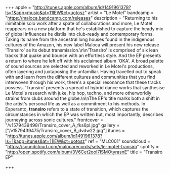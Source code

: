 +++
apple = "http://itunes.apple.com/album/id/1491961378?ls=1&app=music&at=11lEW&ct=uotosz"
artist = "Le Motel"
bandcamp = "https://maloca.bandcamp.com/releases"
description = "Returning to his inimitable solo work after a spate of collaborations and more, Le Motel reappears on a new platform that he's established to capture the heady mix of global influences he distils into club-ready and contemporary forms. Taking its name from the ancestral long houses found in the indigenous cultures of the Amazon, his new label Maloca will present his new release 'Transiro' as its debut transmission.\n\n'Transiro' is comprised of six lean tracks that quake and bounce with an effortless style. And the EP presents a return to where he left off with his acclaimed album 'OKA'. A broad palette of sound sources are selected and reworked in Le Motel's productions, often layering and juxtaposing the unfamiliar. Having travelled out to speak with and learn from the different cultures and communities that you find interwoven through his work, there's a special resonance that these tracks possess. 'Transiro' presents a spread of hybrid dance works that synthesise Le Motel's research with juke, hip hop, techno, and more otherworldly strains from clubs around the globe.\n\nThe EP's title marks both a shift in the artist's personal life as well as a commitment to his methods. In Esperanto, **transiro** refers to a state of transition, which captures the circumstances in which the EP was written but, most importantly, describes journeying across sonic cultures."
frontcover = "/v1579439498/Transiro_cover_A_fks6pl.jpg"
gallery = ["/v1579439475/Transiro_cover_B_dvdw22.jpg"]
itunes = "http://itunes.apple.com/album/id1491961378?ls=1&app=itunes&at=11lEW&ct=uotosz"
ref = "MLC001"
soundcloud = "https://soundcloud.com/malocarecords/sets/le-motel-transiro"
spotify = "http://open.spotify.com/album/3V6Cet2ooI7ISMOtyrasnE"
title = "Transiro EP"

+++
